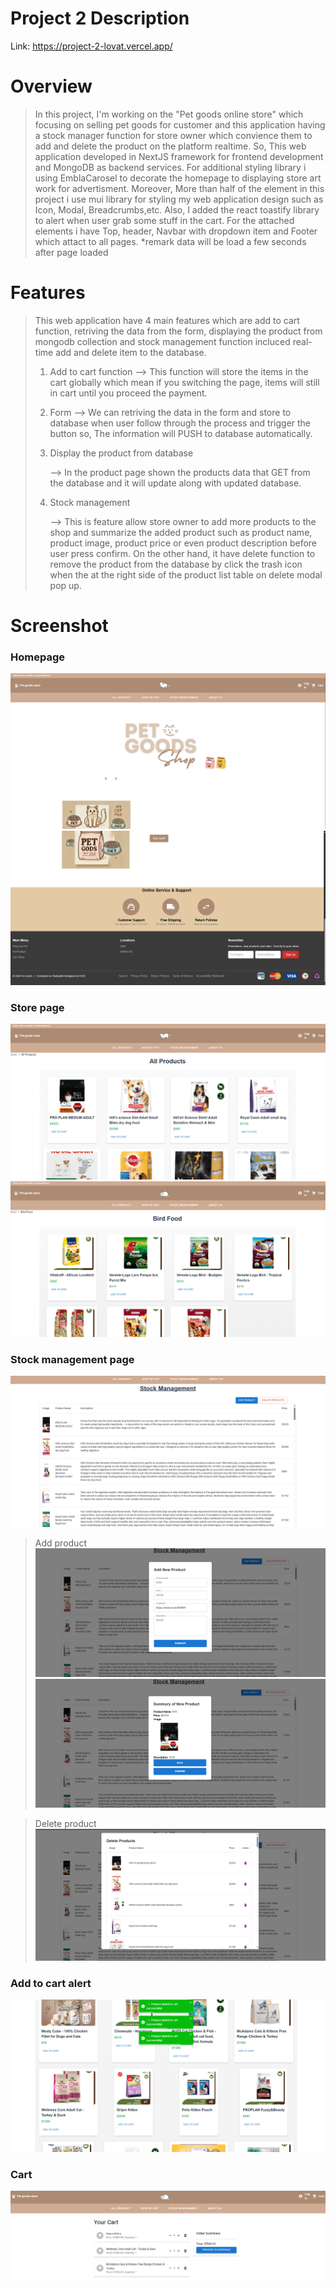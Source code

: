 # Project 2 Description
Link: https://project-2-lovat.vercel.app/

# Overview
> In this project, I'm working on the "Pet goods online store" which focusing on selling pet goods for customer and this application having a stock manager function for store owner which convience them to add and delete the product on the platform realtime. So, This web application developed in NextJS framework for frontend development and MongoDB as backend services. For additional styling library i using EmblaCarosel to decorate the homepage to displaying store art work for advertisment. Moreover, More than half of the element in this project i use mui library for styling my web application design such as Icon, Modal, Breadcrumbs,etc. Also, I added the react toastify library to alert when user grab some stuff in the cart. For the attached elements i have Top, header, Navbar with dropdown item and Footer which attact to all pages. *remark data will be load a few seconds after page loaded

# Features
> This web application have 4 main features which are add to cart function, retriving the data from the form, displaying the product from mongodb collection and stock management function incluced real-time add and delete item to the database.
>
> 1. Add to cart function
>      --> This function will store the items in the cart globally which mean if you switching the page, items will still in cart until you proceed the payment.
>
> 2. Form
>      --> We can retriving the data in the form and store to database when user follow through the process and trigger the button so, The information will PUSH to database automatically.
>
> 3. Display the product from database
>
>     --> In the product page shown the products data that GET from the database and it will update along with updated database.
>
> 4. Stock management
>
>     --> This is feature allow store owner to add more products to the shop and summarize the added product such as product name, product image, product price or even product description before user press confirm. On the other hand, it have delete function to remove the product from the database by click the trash icon when the at the right side of the product list table on delete modal pop up.

# Screenshot
### Homepage
![Homepage Screenshot](img/1.png)
![Homepage Screenshot](img/2.png)


### Store page
![All product page Screenshot](img/3.png)
![bird food page Screenshot](img/4.png)

### Stock management page

![Stock management page Screenshot](img/5.png)
>Add product
![Add product Screenshot](img/6.png)
![Add product Screenshot](img/7.png)

>Delete product
![Delete product Screenshot](img/8.png)

### Add to cart alert
![Add to cart alert Screenshot](img/9.png)

### Cart
![Cart Screenshot](img/10.png)
